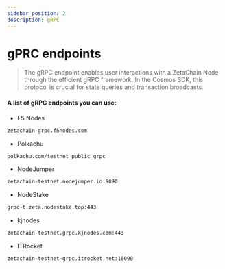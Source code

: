 ```yaml
---
sidebar_position: 2
description: gRPC
---
```


# gPRC endpoints

> The gRPC endpoint enables user interactions with a ZetaChain Node through the efficient gRPC framework. In the Cosmos SDK, this protocol is crucial for state queries and transaction broadcasts.

#### A list of gRPC endpoints you can use:

* F5 Nodes
```bash
zetachain-grpc.f5nodes.com
```

* Polkachu
```bash
polkachu.com/testnet_public_grpc
```

* NodeJumper
```bash
zetachain-testnet.nodejumper.io:9090
```

* NodeStake
```bash
grpc-t.zeta.nodestake.top:443
```

* kjnodes
```bash
zetachain-testnet.grpc.kjnodes.com:443
```

* ITRocket
```bash
zetachain-testnet-grpc.itrocket.net:16090
```

